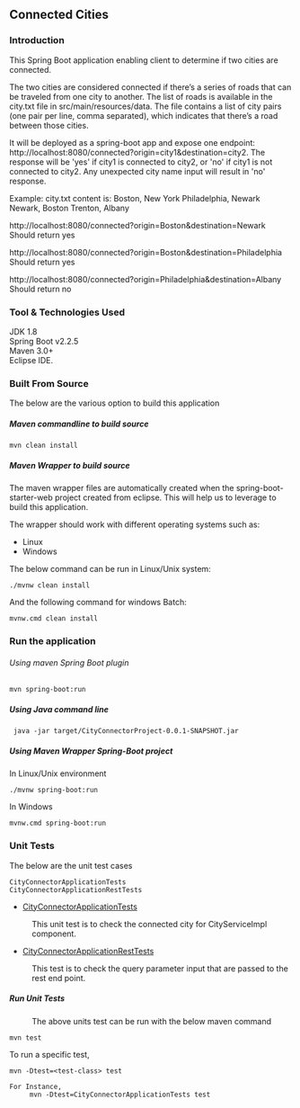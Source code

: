 ## Connected Cities

### Introduction
This Spring Boot application enabling client to determine if two cities are connected.

The two cities are considered connected if there’s a series of roads that can be traveled from one city to another. The list of roads is available in the city.txt file in src/main/resources/data.
The file contains a list of city pairs (one pair per line, comma separated), which indicates that there’s a road between those cities.

It will be deployed as a spring-boot app and expose one endpoint: http://localhost:8080/connected?origin=city1&amp;destination=city2. 
The response will be 'yes' if city1 is connected to city2, or 'no' if city1 is not connected to city2. Any unexpected city name input will 
result in 'no' response.</p>
<p>Example: city.txt content is: Boston, New York Philadelphia, Newark Newark, Boston Trenton, Albany</p>
<p>http://localhost:8080/connected?origin=Boston&amp;destination=Newark Should return yes</p>
<p>http://localhost:8080/connected?origin=Boston&amp;destination=Philadelphia Should return yes</p>
<p>http://localhost:8080/connected?origin=Philadelphia&amp;destination=Albany Should return no</p>	


### Tool & Technologies Used

JDK 1.8</br>
Spring Boot v2.2.5</br>
Maven 3.0+ </br>
Eclipse IDE.</br>

### Built From Source
The below are the various option to build this application

##### Maven commandline to build source
```
mvn clean install
```

##### Maven Wrapper to build source
The maven wrapper files are automatically created when the spring-boot-starter-web project created from eclipse.  This will help us to leverage to build this application.

The wrapper should work with different operating systems such as:
<ul>
<li>Linux<br></li>
<li>Windows</li>
</ul>

The below command can be run in Linux/Unix system:

```
./mvnw clean install
```

And the following command for windows Batch:

```
mvnw.cmd clean install
```

### Run the application
###### Using maven Spring Boot plugin

```
mvn spring-boot:run
```
##### Using Java command line

```
 java -jar target/CityConnectorProject-0.0.1-SNAPSHOT.jar
```

##### Using Maven Wrapper Spring-Boot project

In Linux/Unix environment

```
./mvnw spring-boot:run
```

In Windows

```
mvnw.cmd spring-boot:run
```

### Unit Tests
The below are the unit test cases

```
CityConnectorApplicationTests
CityConnectorApplicationRestTests
```
<ul>
<li><u>CityConnectorApplicationTests</u></li>
</ul>
<p style="margin-left: 40px">This unit test is to check the connected city for CityServiceImpl component.
	
<ul>
<li><u>CityConnectorApplicationRestTests</u></li>
</ul>
<p style="margin-left: 40px">This test is to check the query parameter input that are passed to the rest end point.

##### Run Unit Tests

<p style="margin-left: 40px"> The above units test can be run with the below maven command

```
mvn test
```
To run a specific test,

```
mvn -Dtest=<test-class> test

For Instance,
     mvn -Dtest=CityConnectorApplicationTests test
```




